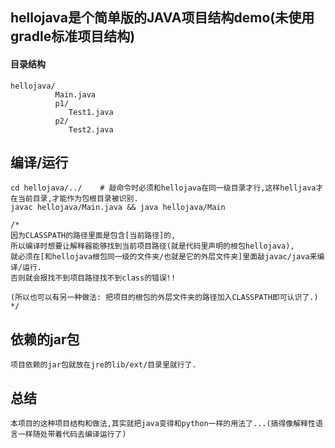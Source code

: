 ## hellojava是个简单版的JAVA项目结构demo(未使用gradle标准项目结构)

#### 目录结构
```
hellojava/
          Main.java
          p1/
             Test1.java
          p2/
             Test2.java
```

## 编译/运行
```
cd hellojava/../    # 敲命令时必须和hellojava在同一级目录才行,这样helljava才在当前目录,才能作为包根目录被识别.
javac hellojava/Main.java && java hellojava/Main

/*
因为CLASSPATH的路径里面是包含[当前路径]的,
所以编译时想要让解释器能够找到当前项目路径(就是代码里声明的根包hellojava),
就必须在[和hellojava根包同一级的文件夹/也就是它的外层文件夹]里面敲javac/java来编译/运行.
否则就会报找不到项目路径找不到class的错误!!

(所以也可以有另一种做法: 把项目的根包的外层文件夹的路径加入CLASSPATH即可认识了.)
*/
```

## 依赖的jar包
```
项目依赖的jar包就放在jre的lib/ext/目录里就行了.
```

## 总结
```
本项目的这种项目结构和做法,其实就把java变得和python一样的用法了...(搞得像解释性语言一样随处带着代码去编译运行了)
```




